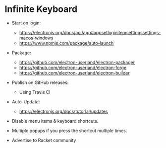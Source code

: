 Infinite Keyboard
=================

- Start on login:
  - https://electronjs.org/docs/api/app#appsetloginitemsettingssettings-macos-windows
  - https://www.npmjs.com/package/auto-launch
- Package:
  - https://github.com/electron-userland/electron-packager
  - https://github.com/electron-userland/electron-forge
  - https://github.com/electron-userland/electron-builder
- Publish on GitHub releases:
  - Using Travis CI
- Auto-Update:
  - https://electronjs.org/docs/tutorial/updates
- Disable menu items & keyboard shortcuts.
- Multiple popups if you press the shortcut multiple times.

- Advertise to Racket community
